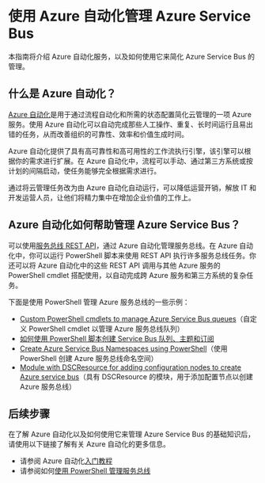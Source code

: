 <properties
	pageTitle="使用 Azure 自动化管理 Azure 服务总线 | Azure"
	description="了解如何使用 Azure 自动化服务来管理 Azure 服务总线。"
	services="service-bus, automation"
	documentationCenter=""
	authors="csand-msft"
	manager="timlt"
	editor=""/>

<tags
	ms.service="service-bus"
	ms.date="04/12/2016"
	wacn.date="05/23/2016"/>



# 使用 Azure 自动化管理 Azure Service Bus

本指南将介绍 Azure 自动化服务，以及如何使用它来简化 Azure Service Bus 的管理。

## 什么是 Azure 自动化？

[Azure 自动化](/documentation/services/automation/)是用于通过流程自动化和所需的状态配置简化云管理的一项 Azure 服务。使用 Azure 自动化可以自动完成那些人工操作、重复、长时间运行且易出错的任务，从而改善组织的可靠性、效率和价值生成时间。

Azure 自动化提供了具有高可靠性和高可用性的工作流执行引擎，该引擎可以根据你的需求进行扩展。在 Azure 自动化中，流程可以手动、通过第三方系统或按计划的间隔启动，使任务能够完全根据需求进行。

通过将云管理任务改为由 Azure 自动化自动运行，可以降低运营开销，解放 IT 和开发运营人员，让他们将精力集中在增加企业价值的工作上。


## Azure 自动化如何帮助管理 Azure Service Bus？

可以使用[服务总线 REST API](https://msdn.microsoft.com/zh-cn/library/azure/hh780717.aspx)，通过 Azure 自动化管理服务总线。在 Azure 自动化中，你可以运行 PowerShell 脚本来使用 REST API 执行许多服务总线任务。你还可以将 Azure 自动化中的这些 REST API 调用与其他 Azure 服务的 PowerShell cmdlet 搭配使用，以自动完成跨 Azure 服务和第三方系统的复杂任务。

下面是使用 PowerShell 管理 Azure 服务总线的一些示例：

- [Custom PowerShell cmdlets to manage Azure Service Bus queues](https://blogs.technet.microsoft.com/uktechnet/2014/12/04/sample-of-custom-powershell-cmdlets-to-manage-azure-servicebus-queues/)（自定义 PowerShell cmdlet 以管理 Azure 服务总线队列）
- [如何使用 PowerShell 脚本创建 Service Bus 队列、主题和订阅](http://blogs.msdn.com/b/paolos/archive/2014/12/02/how-to-create-a-service-bus-queues-topics-and-subscriptions-using-a-powershell-script.aspx)
- [Create Azure Service Bus Namespaces using PowerShell](http://buildazure.com/2015/09/24/create-azure-service-bus-namespaces-using-powershell-and-x-plat-cli/)（使用 PowerShell 创建 Azure 服务总线命名空间）
- [Module with DSCResource for adding configuration nodes to create Azure service bus](https://www.powershellgallery.com/packages/AzureServiceBusCreation/1.0)（具有 DSCResource 的模块，用于添加配置节点以创建 Azure 服务总线）

## 后续步骤

在了解 Azure 自动化以及如何使用它来管理 Azure Service Bus 的基础知识后，请使用以下链接了解有关 Azure 自动化的更多信息。

* 请参阅 Azure 自动化[入门教程](/documentation/articles/automation-create-runbook-from-samples)
* 请参阅如何[使用 PowerShell 管理服务总线](/documentation/articles/service-bus-powershell-how-to-provision)
 

<!---HONumber=Mooncake_0104_2016-->
